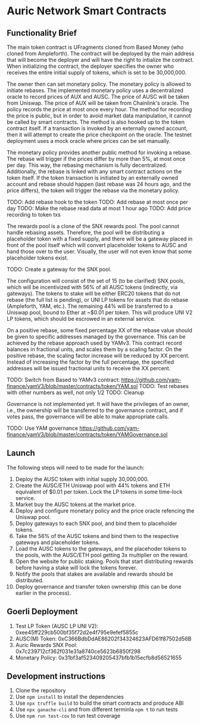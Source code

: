 # Auric Network Smart Contracts

## Functionality Brief

The main token contract is UFragments cloned from Based Money (who cloned
from Ampleforth). The contract will be deployed by the main address that 
will become the deployer and will have the right to intialize the contract.
When initializing the contract, the deployer specifies the owner who receives
the entire initial supply of tokens, which is set to be 30,000,000.

The owner then can set monetary policy. The monetary policy is allowed
to initiate rebases. The implemented monetary policy uses a decentralized
oracle to record prices of AUX and AUSC. The price of AUSC will be taken
from Uniswap. The price of AUX will be taken from Chainlink's oracle.
The policy records the price at most once every hour. The method for recording
the price is public, but in order to avoid market data manipulation, it cannot
be called by smart contracts. The method is also hooked up to the token contract
itself. If a transaction is invoked by an externally owned account, then it will
attempt to create the price checkpoint on the oracle.
The testnet deployment uses a mock oracle where prices can be set manually.

The monetary policy provides another public method for invoking a rebase.
The rebase will trigger if the prices differ by more than 5%, at most once per day. 
This way, the rebasing mechanism is fully decentralized. Additionally, the
rebase is linked with any smart contract actions on the token itself. If the
token transaction is initiated by an externally owned account and rebase should 
happen (last rebase was 24 hours ago, and the price differs), the token will trigger
the rebase via the monetary policy. 

TODO: Add rebase hook to the token
TODO: Add rebase at most once per day
TODO: Make the rebase read data at most 1 hour ago
TODO: Add price recording to token txs

The rewards pool is a clone of the SNX rewards pool. The pool cannot handle
rebasing assets. Therefore, the pool will be distributing a placeholder token
with a fixed supply, and there will be a gateway placed in front of the pool itself
which will convert placeholder tokens to AUSC and hand those over to the user.
Visually, the user will not even know that some placeholder tokens exist.

TODO: Create a gateway for the SNX pool.

The configuration will consist of the set of 15 (to be clarified) SNX pools, which
will be incentivized with 56% of all AUSC tokens (indirectly, via gateways). The tokens
to stake will be either ERC20 tokens that do not rebase (the full list is pending),
or UNI LP tokens for assets that do rebase (Ampleforth, YAM, etc.). The remaining
44% will be transferred to a Uniswap pool, bound to Ether at ~$0.01 per token. This will
produce UNI V2 LP tokens, which should be escrowed in an external service.

On a positive rebase, some fixed percentage XX of the rebase value should be given to specific
addresses managed by the governance. This can be achieved by the rebase approach used 
by YAMv3. This contract record balances in fractional units, and scales them by a scaling
factor. On the positive rebase, the scaling factor increase will be reduced by XX percent.
Instead of increasing the factor by the full percentage, the specified addresses will be
issued fractional units to receive the XX percent. 

TODO: Switch from Based to YAMv3 contract: https://github.com/yam-finance/yamV3/blob/master/contracts/token/YAM.sol
TODO: Test rebases with other numbers as well, not only 1/2
TODO: Cleanup

Governance is not implemented yet. It will have the privileges of an owner, i.e., the
ownership will be transferred to the governance contract, and if votes pass,
the governance will be able to make appropriate calls.

TODO: Use YAM governance https://github.com/yam-finance/yamV3/blob/master/contracts/token/YAMGovernance.sol

## Launch

The following steps will need to be made for the launch:

1. Deploy the AUSC token with initial supply 30,000,000.
2. Create the AUSC/ETH Uniswap pool with 44% tokens and ETH equivalent of $0.01 per token.
   Lock the LP tokens in some time-lock service.
3. Market buy the AUSC tokens at the market price.
4. Deploy and configure monetary policy and the price oracle refencing the Uniswap pool.
5. Deploy gateways to each SNX pool, and bind them to placeholder tokens.
6. Take the 56% of the AUSC tokens and bind them to the respective gateways and placeholder tokens. 
7. Load the AUSC tokens to the gateways, and the placehoder tokens to the pools, with the AUSC/ETH 
   pool getting 3x multiplier on the reward.
8. Open the website for public staking. Pools that start distributing rewards before having a stake
   will lock the tokens forever. 
9. Notify the pools that stakes are available and rewards should be distributed.
10. Deploy governance and transfer token ownership (this can be done earlier in the process).




## Goerli Deployment

1. Test LP Token (AUSC LP UNI V2):  0xee45ff229cb500bf35f72d2e4f795e9efef5855c
2. AUSC(M) Token: 0xC366BdbDdAE86202f34324623AFD61f87502d56B
3. Auric Rewards SNX Pool: 0x7c239712cf362f031e31a8740ce5623b6850f298
4. Monetary Policy: 0x31bf3af523409205437bfb1b15ecfb8d56521655

## Development instructions

1. Clone the repository
2. Use `npm install` to install the dependencies
3. Use `npx truffle build` to build the smart contracts and produce ABI
4. Use `npx ganache-cli` and from different terminla `npm t` to run tests
5. Use `npm run test-cov` to run test coverage
